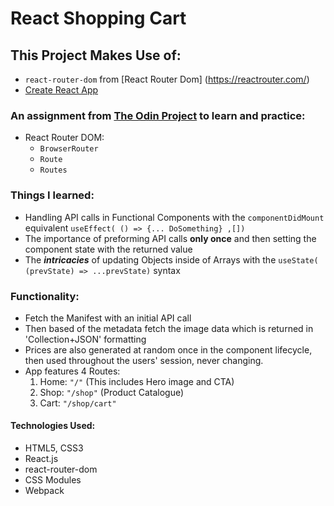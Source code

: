 # React Shopping Cart

## This Project Makes Use of:
- ```react-router-dom``` from [React Router Dom] (https://reactrouter.com/)
- [Create React App](https://github.com/facebook/create-react-app)


### An assignment from [The Odin Project](https://www.theodinproject.com/) to learn and practice:
- React Router DOM:
    - ```BrowserRouter```
    - ```Route```
    - ```Routes```

### Things I learned:
- Handling API calls in Functional Components with the ```componentDidMount```  equivalent ```useEffect( () => {... DoSomething} ,[])```
- The importance of preforming API calls **only once** and then setting the component state with the returned value
- The ***intricacies*** of updating Objects inside of Arrays with the ```useState( (prevState) => ...prevState)```  syntax

### Functionality:
- Fetch the Manifest with an initial API call
- Then based of the metadata fetch the image data which is returned in 'Collection+JSON' formatting
- Prices are also generated at random once in the component lifecycle, then used throughout the users' session, never changing.
- App features 4 Routes: 
  1. Home: ```"/"``` (This includes Hero image and CTA) 
  3. Shop: ```"/shop"``` (Product Catalogue)
  4. Cart: ```"/shop/cart"```

#### Technologies Used:
- HTML5, CSS3
- React.js
- react-router-dom
- CSS Modules
- Webpack
